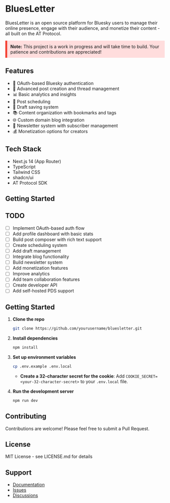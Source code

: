 # BluesLetter

BluesLetter is an open source platform for Bluesky users to manage their online presence, engage with their audience, and monetize their content - all built on the AT Protocol.

<div style="background-color: #ffdddd; border-left: 6px solid #f44336; padding: 10px;">
  <strong>Note:</strong> This project is a work in progress and will take time to build. Your patience and contributions are appreciated!
</div>

## Features

- 🔐 OAuth-based Bluesky authentication
- 📝 Advanced post creation and thread management
- 📊 Basic analytics and insights
- 📅 Post scheduling
- 💾 Draft saving system
- 📚 Content organization with bookmarks and tags
- 🌐 Custom domain blog integration
- 📧 Newsletter system with subscriber management
- 💰 Monetization options for creators

## Tech Stack

- Next.js 14 (App Router)
- TypeScript
- Tailwind CSS
- shadcn/ui
- AT Protocol SDK

## Getting Started

## TODO

- [ ] Implement OAuth-based auth flow
- [ ] Add profile dashboard with basic stats
- [ ] Build post composer with rich text support
- [ ] Create scheduling system
- [ ] Add draft management
- [ ] Integrate blog functionality
- [ ] Build newsletter system
- [ ] Add monetization features
- [ ] Improve analytics
- [ ] Add team collaboration features
- [ ] Create developer API
- [ ] Add self-hosted PDS support

## Getting Started

1. **Clone the repo**

   ```bash
   git clone https://github.com/yourusername/bluesletter.git
   ```

2. **Install dependencies**

   ```bash
   npm install
   ```

3. **Set up environment variables**

   ```bash
   cp .env.example .env.local
   ```

   - **Create a 32-character secret for the cookie**: Add `COOKIE_SECRET=<your-32-character-secret>` to your `.env.local` file.

4. **Run the development server**

   ```bash
   npm run dev
   ```

## Contributing

Contributions are welcome! Please feel free to submit a Pull Request.

## License

MIT License - see LICENSE.md for details

## Support

- [Documentation](https://docs.bluesletter.com)
- [Issues](https://github.com/yourusername/bluesletter/issues)
- [Discussions](https://github.com/yourusername/bluesletter/discussions)
